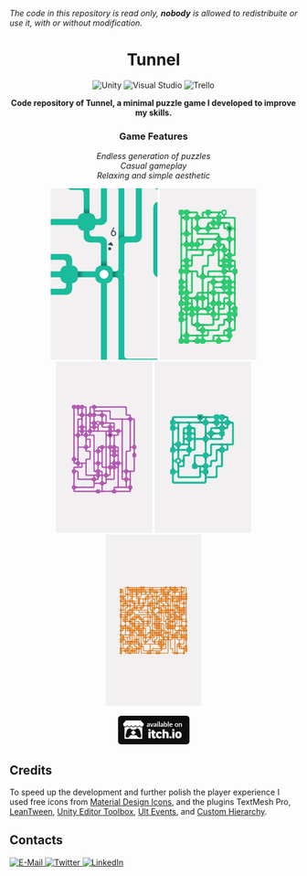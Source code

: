 _The code in this repository is read only, **nobody** is allowed to redistribuite or use it, with 
or without modification._
<h1 align="center">Tunnel</h1>
<p align="center">
  <img src="https://img.shields.io/badge/-unity-000000?style=for-the-badge&logo=unity&logoColor=white" alt="Unity">
  <img src="https://img.shields.io/badge/-visual studio-5C2D91?style=for-the-badge&logo=visual%20studio&logoColor=white" alt="Visual Studio">
  <img src="https://img.shields.io/badge/-trello-0052CC?style=for-the-badge&logo=trello&logoColor=white" alt="Trello">
</p>
<p align="center">
  <b>Code repository of Tunnel, a minimal puzzle game I developed to improve my skills.</b>
</p>

<h3 align="center">Game Features</h3>
<p align ="center">  
  <i>
    Endless generation of puzzles<br>
    Casual gameplay<br>
    Relaxing and simple aesthetic
  </i>
</p>

<p align="center">
  <img src="https://github.com/Vacui/Tunnel/blob/main/_README%20files/player.gif" height="300">
  <img src="https://github.com/Vacui/Tunnel/blob/main/_README%20files/1.jpg" height="300">
  <img src="https://github.com/Vacui/Tunnel/blob/main/_README%20files/2.jpg" height="300">
  <img src="https://github.com/Vacui/Tunnel/blob/main/_README%20files/3.jpg" height="300">
  <img src="https://github.com/Vacui/Tunnel/blob/main/_README%20files/4.jpg" height="300">
</p>

<p align="center">
  <a href="https://matteo-graizzaro.itch.io/tunnel" target="_blank">
    <img src="https://github.com/Vacui/Tunnel/blob/main/_README%20files/itch-dot-io.png" alt="Itch.io" height="50">
  </a>
</p>

## Credits
To speed up the development and further polish the player experience I used free icons from [Material Design Icons](https://materialdesignicons.com/), and the plugins TextMesh Pro, [LeanTween](https://assetstore.unity.com/packages/tools/animation/leantween-3595), [Unity Editor Toolbox](https://github.com/arimger/Unity-Editor-Toolbox/tree/master/Assets/Editor%20Toolbox), [Ult Events](https://assetstore.unity.com/packages/tools/gui/ultevents-111307), and [Custom Hierarchy](https://www.febucci.com/2020/10/custom-hierarchy-for-unity/).

## Contacts
<a href="mailto:graizzaromatteo@gmail.com">
  <img src="https://img.shields.io/badge/-e--mail-EA4335?style=for-the-badge&logo=gmail&logoColor=white" alt="E-Mail">
</a>
<a href="https://twitter.com/matteograizzaro">
  <img src="https://img.shields.io/badge/-twitter-1DA1F2?style=for-the-badge&logo=twitter&logoColor=white" alt="Twitter">
</a>
<a href="https://www.linkedin.com/in/matteo-graizzaro/">
  <img src="https://img.shields.io/badge/-linkedin-0077B5?style=for-the-badge&logo=linkedin&logoColor=white" alt="LinkedIn">
</a>

